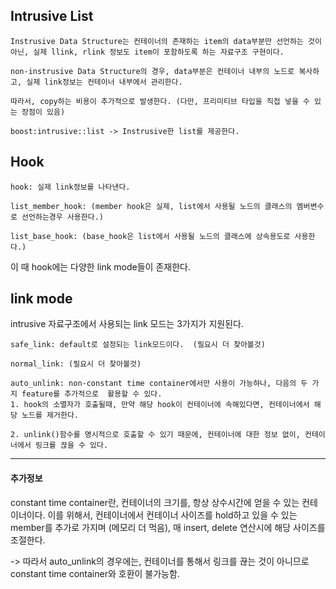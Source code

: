 ## Intrusive List

```
Instrusive Data Structure는 컨테이너의 존재하는 item의 data부분만 선언하는 것이 아닌, 실제 llink, rlink 정보도 item이 포함하도록 하는 자료구조 구현이다.

non-instrusive Data Structure의 경우, data부분은 컨테이너 내부의 노드로 복사하고, 실제 link정보는 컨테이너 내부에서 관리한다.

따라서, copy하는 비용이 추가적으로 발생한다. (다만, 프리미티브 타입을 직접 넣을 수 있는 장점이 있음)

boost:intrusive::list -> Instrusive한 list를 제공한다.
```

## Hook
```
hook: 실제 link정보를 나타낸다.

list_member_hook: (member hook은 실제, list에서 사용될 노드의 클래스의 멤버변수로 선언하는경우 사용한다.)

list_base_hook: (base_hook은 list에서 사용될 노드의 클래스에 상속용도로 사용한다.)
```
이 때 hook에는 다양한 link mode들이 존재한다.


## link mode

intrusive 자료구조에서 사용되는 link 모드는 3가지가 지원된다. 
```
safe_link: default로 설정되는 link모드이다.  (필요시 더 찾아볼것)

normal_link: (필요시 더 찾아볼것)

auto_unlink: non-constant time container에서만 사용이 가능하나, 다음의 두 가지 feature를 추가적으로  활용할 수 있다.
1. hook의 소멸자가 호출될때, 만약 해당 hook이 컨테이너에 속해있다면, 컨테이너에서 해당 노드를 제거한다.

2. unlink()함수를 명시적으로 호출할 수 있기 때문에, 컨테이너에 대한 정보 없이, 컨테이너에서 링크를 끊을 수 있다. 
```

---
#### 추가정보

constant time container란, 컨테이너의 크기를, 항상 상수시간에 얻을 수 있는 컨테이너이다. 
이를 위해서, 컨테이너에서 컨테이너 사이즈를 hold하고 있을 수 있는 member를 추가로 가지며 (메모리 더 먹음), 매 insert, delete 연산시에 해당 사이즈를 조절한다.

-> 따라서 auto_unlink의 경우에는, 컨테이너를 통해서 링크를 끊는 것이 아니므로 constant time container와 호환이 불가능함.
